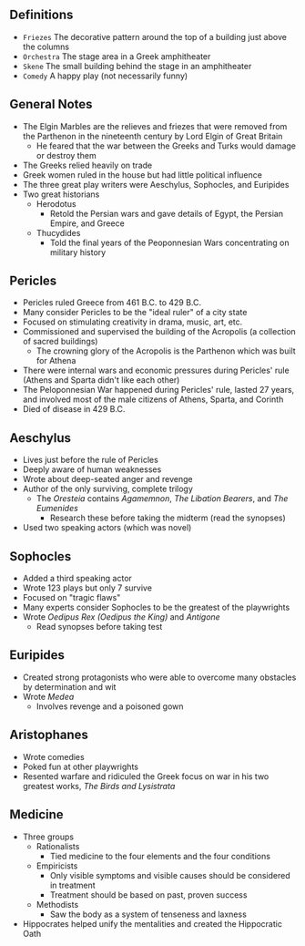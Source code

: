 ## Definitions
- `Friezes` The decorative pattern around the top of a building just above the columns
- `Orchestra` The stage area in a Greek amphitheater
- `Skene` The small building behind the stage in an amphitheater
- `Comedy` A happy play (not necessarily funny)

## General Notes
- The Elgin Marbles are the relieves and friezes that were removed from the Parthenon in the nineteenth century by Lord Elgin of Great Britain
  - He feared that the war between the Greeks and Turks would damage or destroy them
- The Greeks relied heavily on trade
- Greek women ruled in the house but had little political influence
- The three great play writers were Aeschylus, Sophocles, and Euripides
- Two great historians
  - Herodotus
    - Retold the Persian wars and gave details of Egypt, the Persian Empire, and Greece
  - Thucydides
    - Told the final years of the Peoponnesian Wars concentrating on military history

## Pericles
- Pericles ruled Greece from 461 B.C. to 429 B.C.
- Many consider Pericles to be the "ideal ruler" of a city state
- Focused on stimulating creativity in drama, music, art, etc.
- Commissioned and supervised the building of the Acropolis (a collection of sacred buildings)
  - The crowning glory of the Acropolis is the Parthenon which was built for Athena
- There were internal wars and economic pressures during Pericles' rule (Athens and Sparta didn't like each other)
- The Peloponnesian War happened during Pericles' rule, lasted 27 years, and involved most of the male citizens of Athens, Sparta, and Corinth
- Died of disease in 429 B.C.

## Aeschylus
- Lives just before the rule of Pericles
- Deeply aware of human weaknesses
- Wrote about deep-seated anger and revenge
- Author of the only surviving, complete trilogy
  - The *Oresteia* contains *Agamemnon*, *The Libation Bearers*, and *The Eumenides*
    - Research these before taking the midterm (read the synopses)
- Used two speaking actors (which was novel)

## Sophocles
- Added a third speaking actor
- Wrote 123 plays but only 7 survive
- Focused on "tragic flaws"
- Many experts consider Sophocles to be the greatest of the playwrights
- Wrote *Oedipus Rex (Oedipus the King)* and *Antigone*
  - Read synopses before taking test

## Euripides
- Created strong protagonists who were able to overcome many obstacles by determination and wit
- Wrote *Medea*
  - Involves revenge and a poisoned gown

## Aristophanes
- Wrote comedies
- Poked fun at other playwrights
- Resented warfare and ridiculed the Greek focus on war in his two greatest works, *The Birds and Lysistrata*

## Medicine
- Three groups
  - Rationalists
    - Tied medicine to the four elements and the four conditions
  - Empiricists
    - Only visible symptoms and visible causes should be considered in treatment
	- Treatment should be based on past, proven success
  - Methodists
    - Saw the body as a system of tenseness and laxness
- Hippocrates helped unify the mentalities and created the Hippocratic Oath
